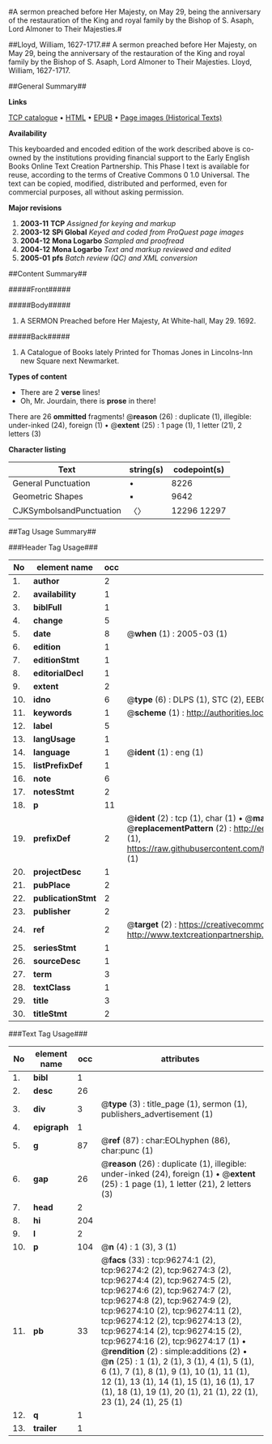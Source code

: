 #A sermon preached before Her Majesty, on May 29, being the anniversary of the restauration of the King and royal family by the Bishop of S. Asaph, Lord Almoner to Their Majesties.#

##Lloyd, William, 1627-1717.##
A sermon preached before Her Majesty, on May 29, being the anniversary of the restauration of the King and royal family by the Bishop of S. Asaph, Lord Almoner to Their Majesties.
Lloyd, William, 1627-1717.

##General Summary##

**Links**

[TCP catalogue](http://www.ota.ox.ac.uk/tcp/)  • 
[HTML](http://tei.it.ox.ac.uk/tcp/Texts-HTML/free/A48/A48855.html)  • 
[EPUB](http://tei.it.ox.ac.uk/tcp/Texts-EPUB/free/A48/A48855.epub) • 
[Page images (Historical Texts)](https://data.historicaltexts.jisc.ac.uk/view?pubId=eebo-12988563e&pageId=eebo-12988563e-96274-1)

**Availability**

This keyboarded and encoded edition of the
	       work described above is co-owned by the institutions
	       providing financial support to the Early English Books
	       Online Text Creation Partnership. This Phase I text is
	       available for reuse, according to the terms of Creative
	       Commons 0 1.0 Universal. The text can be copied,
	       modified, distributed and performed, even for
	       commercial purposes, all without asking permission.

**Major revisions**

1. __2003-11__ __TCP__ *Assigned for keying and markup*
1. __2003-12__ __SPi Global__ *Keyed and coded from ProQuest page images*
1. __2004-12__ __Mona Logarbo__ *Sampled and proofread*
1. __2004-12__ __Mona Logarbo__ *Text and markup reviewed and edited*
1. __2005-01__ __pfs__ *Batch review (QC) and XML conversion*

##Content Summary##

#####Front#####

#####Body#####

1. A SERMON Preached before Her Majesty, At White-hall, May 29. 1692.

#####Back#####

1. A Catalogue of Books lately Printed for Thomas Jones in Lincolns-Inn new Square next Newmarket.

**Types of content**

  * There are 2 **verse** lines!
  * Oh, Mr. Jourdain, there is **prose** in there!

There are 26 **ommitted** fragments! 
 @__reason__ (26) : duplicate (1), illegible: under-inked (24), foreign (1)  •  @__extent__ (25) : 1 page (1), 1 letter (21), 2 letters (3)

**Character listing**


|Text|string(s)|codepoint(s)|
|---|---|---|
|General Punctuation|•|8226|
|Geometric Shapes|▪|9642|
|CJKSymbolsandPunctuation|〈〉|12296 12297|

##Tag Usage Summary##

###Header Tag Usage###

|No|element name|occ|attributes|
|---|---|---|---|
|1.|__author__|2||
|2.|__availability__|1||
|3.|__biblFull__|1||
|4.|__change__|5||
|5.|__date__|8| @__when__ (1) : 2005-03 (1)|
|6.|__edition__|1||
|7.|__editionStmt__|1||
|8.|__editorialDecl__|1||
|9.|__extent__|2||
|10.|__idno__|6| @__type__ (6) : DLPS (1), STC (2), EEBO-CITATION (1), OCLC (1), VID (1)|
|11.|__keywords__|1| @__scheme__ (1) : http://authorities.loc.gov/ (1)|
|12.|__label__|5||
|13.|__langUsage__|1||
|14.|__language__|1| @__ident__ (1) : eng (1)|
|15.|__listPrefixDef__|1||
|16.|__note__|6||
|17.|__notesStmt__|2||
|18.|__p__|11||
|19.|__prefixDef__|2| @__ident__ (2) : tcp (1), char (1)  •  @__matchPattern__ (2) : ([0-9\-]+):([0-9IVX]+) (1), (.+) (1)  •  @__replacementPattern__ (2) : http://eebo.chadwyck.com/downloadtiff?vid=$1&page=$2 (1), https://raw.githubusercontent.com/textcreationpartnership/Texts/master/tcpchars.xml#$1 (1)|
|20.|__projectDesc__|1||
|21.|__pubPlace__|2||
|22.|__publicationStmt__|2||
|23.|__publisher__|2||
|24.|__ref__|2| @__target__ (2) : https://creativecommons.org/publicdomain/zero/1.0/ (1), http://www.textcreationpartnership.org/docs/. (1)|
|25.|__seriesStmt__|1||
|26.|__sourceDesc__|1||
|27.|__term__|3||
|28.|__textClass__|1||
|29.|__title__|3||
|30.|__titleStmt__|2||


###Text Tag Usage###

|No|element name|occ|attributes|
|---|---|---|---|
|1.|__bibl__|1||
|2.|__desc__|26||
|3.|__div__|3| @__type__ (3) : title_page (1), sermon (1), publishers_advertisement (1)|
|4.|__epigraph__|1||
|5.|__g__|87| @__ref__ (87) : char:EOLhyphen (86), char:punc (1)|
|6.|__gap__|26| @__reason__ (26) : duplicate (1), illegible: under-inked (24), foreign (1)  •  @__extent__ (25) : 1 page (1), 1 letter (21), 2 letters (3)|
|7.|__head__|2||
|8.|__hi__|204||
|9.|__l__|2||
|10.|__p__|104| @__n__ (4) : 1 (3), 3 (1)|
|11.|__pb__|33| @__facs__ (33) : tcp:96274:1 (2), tcp:96274:2 (2), tcp:96274:3 (2), tcp:96274:4 (2), tcp:96274:5 (2), tcp:96274:6 (2), tcp:96274:7 (2), tcp:96274:8 (2), tcp:96274:9 (2), tcp:96274:10 (2), tcp:96274:11 (2), tcp:96274:12 (2), tcp:96274:13 (2), tcp:96274:14 (2), tcp:96274:15 (2), tcp:96274:16 (2), tcp:96274:17 (1)  •  @__rendition__ (2) : simple:additions (2)  •  @__n__ (25) : 1 (1), 2 (1), 3 (1), 4 (1), 5 (1), 6 (1), 7 (1), 8 (1), 9 (1), 10 (1), 11 (1), 12 (1), 13 (1), 14 (1), 15 (1), 16 (1), 17 (1), 18 (1), 19 (1), 20 (1), 21 (1), 22 (1), 23 (1), 24 (1), 25 (1)|
|12.|__q__|1||
|13.|__trailer__|1||
